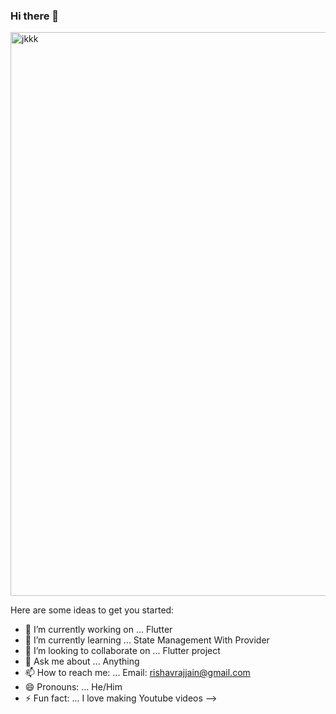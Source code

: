 ### Hi there 👋

<img width="902" alt="jkkk" src="https://user-images.githubusercontent.com/29782913/98782746-88f04a80-241e-11eb-842c-f1cd5a1d1e49.png">





Here are some ideas to get you started:

- 🔭 I’m currently working on ... Flutter
- 🌱 I’m currently learning ... State Management With Provider
- 👯 I’m looking to collaborate on ... Flutter project
- 💬 Ask me about ... Anything
- 📫 How to reach me: ... Email: rishavrajjain@gmail.com
- 😄 Pronouns: ... He/Him
- ⚡ Fun fact: ... I love making Youtube videos
-->
